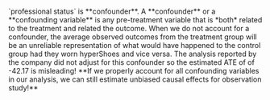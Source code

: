 <br>
<br>
<br>
<br>
`professional status` is **confounder**. A **confounder** or a **confounding variable** is any pre-treatment variable that is *both* related to the treatment and related the outcome. When we do not account for a confounder, the average observed outcomes from the treatment group will be an unreliable representation of what would have happened to the control group had they worn hyperShoes and vice versa. The analysis reported by the company did not adjust for this confounder so the estimated ATE of of -42.17 is misleading! **If we properly account for all confounding variables in our analysis, we can still estimate unbiased causal effects for observation study!** 
<br>
<br>



